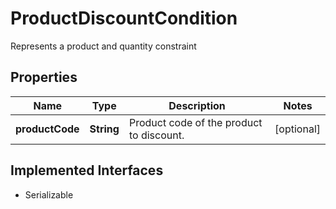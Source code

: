 

# ProductDiscountCondition

Represents a product and quantity constraint

## Properties

| Name | Type | Description | Notes |
|------------ | ------------- | ------------- | -------------|
|**productCode** | **String** | Product code of the product to discount. |  [optional] |


## Implemented Interfaces

* Serializable


